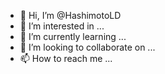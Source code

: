 - 👋 Hi, I’m @HashimotoLD
- 👀 I’m interested in ...
- 🌱 I’m currently learning ...
- 💞️ I’m looking to collaborate on ...
- 📫 How to reach me ...

<!---
HashimotoLD/HashimotoLD is a ✨ special ✨ repository because its `README.md` (this file) appears on your GitHub profile.
You can click the Preview link to take a look at your changes.
--->
